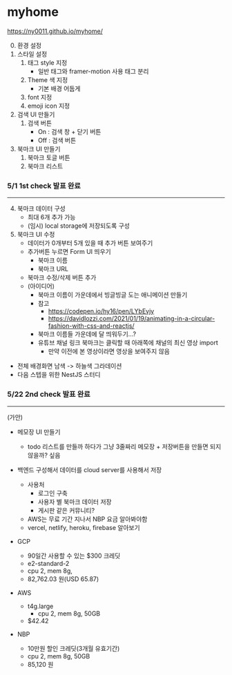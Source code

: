 # myhome

https://ny0011.github.io/myhome/

0. 환경 설정
1. 스타일 설정
   1. 태그 style 지정
      - 일반 태그와 framer-motion 사용 태그 분리
   2. Theme 색 지정
      - 기본 배경 어둡게
   3. font 지정
   4. emoji icon 지정
2. 검색 UI 만들기
   1. 검색 버튼
      - On : 검색 창 + 닫기 버튼
      - Off : 검색 버튼
3. 북마크 UI 만들기
   1. 북마크 토글 버튼
   2. 북마크 리스트

### 5/1 1st check 발표 완료

---

4. 북마크 데이터 구성
   - 최대 6개 추가 가능
   - (임시) local storage에 저장되도록 구성
5. 북마크 UI 수정
   - 데이터가 0개부터 5개 있을 때 추가 버튼 보여주기
   - 추가버튼 누르면 Form UI 띄우기
     - 북마크 이름
     - 북마크 URL
   - 북마크 수정/삭제 버튼 추가
   - (아이디어)
     - 북마크 이름이 가운데에서 빙글빙글 도는 애니메이션 만들기
     - 참고
       - https://codepen.io/hy16/pen/LYbEvjy
       - https://davidlozzi.com/2021/01/19/animating-in-a-circular-fashion-with-css-and-reactjs/
     - 북마크 이름들 가운데에 달 띄워두기...?
     - 유튜브 채널 링크 북마크는 클릭할 때 아래쪽에 채널의 최신 영상 import
       - 만약 이전에 본 영상이라면 영상을 보여주지 않음

- 전체 배경화면 남색 -> 하늘색 그라데이션
- 다음 스텝을 위한 NestJS 스터디

### 5/22 2nd check 발표 완료

---

(가안)

- 메모장 UI 만들기
  - todo 리스트를 만들까 하다가 그냥 3줄짜리 메모장 + 저장버튼을 만들면 되지 않을까? 싶음
- 백엔드 구성해서 데이터를 cloud server를 사용해서 저장

  - 사용처
    - 로그인 구축
    - 사용자 별 북마크 데이터 저장
    - 게시판 같은 커뮤니티?
  - AWS는 무료 기간 지나서 NBP 요금 알아봐야함
  - vercel, netlify, heroku, firebase 알아보기

- GCP
  - 90일간 사용할 수 있는 $300 크레딧
  - e2-standard-2
  - cpu 2, mem 8g,
  - 82,762.03 원(USD 65.87)
- AWS
  - t4g.large
    - cpu 2, mem 8g, 50GB
  - $42.42
- NBP
  - 10만원 할인 크레딧(3개월 유효기간)
  - cpu 2, mem 8g, 50GB
  - 85,120 원
